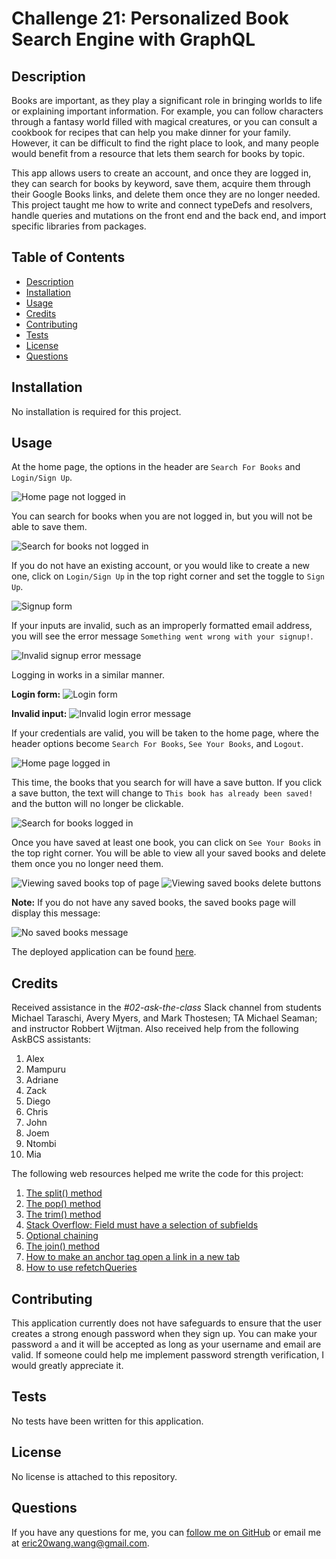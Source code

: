 # Challenge 21: Personalized Book Search Engine with GraphQL

## Description
Books are important, as they play a significant role in bringing worlds to life or explaining important information. For example, you can follow characters through a fantasy world filled with magical creatures, or you can consult a cookbook for recipes that can help you make dinner for your family. However, it can be difficult to find the right place to look, and many people would benefit from a resource that lets them search for books by topic.

This app allows users to create an account, and once they are logged in, they can search for books by keyword, save them, acquire them through their Google Books links, and delete them once they are no longer needed. This project taught me how to write and connect typeDefs and resolvers, handle queries and mutations on the front end and the back end, and import specific libraries from packages.

## Table of Contents
- [Description](#description)
- [Installation](#installation)
- [Usage](#usage)
- [Credits](#credits)
- [Contributing](#contributing)
- [Tests](#tests)
- [License](#license)
- [Questions](#questions)

## Installation
No installation is required for this project.

## Usage
At the home page, the options in the header are `Search For Books` and `Login/Sign Up`.

![Home page not logged in](Assets/home_page_not_logged_in.png)

You can search for books when you are not logged in, but you will not be able to save them.

![Search for books not logged in](Assets/search_for_books_not_logged_in.png)

If you do not have an existing account, or you would like to create a new one, click on `Login/Sign Up` in the top right corner and set the toggle to `Sign Up`.

![Signup form](Assets/toggle_set_to_sign_up.png)

If your inputs are invalid, such as an improperly formatted email address, you will see the error message `Something went wrong with your signup!`.

![Invalid signup error message](Assets/invalid_sign_up_error_message.png)

Logging in works in a similar manner.

**Login form:**
![Login form](Assets/toggle_set_to_login.png)

**Invalid input:**
![Invalid login error message](Assets/invalid_login_error_message.png)

If your credentials are valid, you will be taken to the home page, where the header options become `Search For Books`, `See Your Books`, and `Logout`.

![Home page logged in](Assets/home_page_logged_in.png)

This time, the books that you search for will have a save button. If you click a save button, the text will change to `This book has already been saved!` and the button will no longer be clickable.

![Search for books logged in](Assets/search_for_books_logged_in.png)

Once you have saved at least one book, you can click on `See Your Books` in the top right corner. You will be able to view all your saved books and delete them once you no longer need them.

![Viewing saved books top of page](Assets/saved_books_top_of_page.png)
![Viewing saved books delete buttons](Assets/saved_books_delete_buttons.png)

**Note:** If you do not have any saved books, the saved books page will display this message:

![No saved books message](Assets/no_saved_books.png)

The deployed application can be found [here](https://personalized-book-search-app-c1a85de82eb6.herokuapp.com/).

## Credits
Received assistance in the *#02-ask-the-class* Slack channel from students Michael Taraschi, Avery Myers, and Mark Thostesen; TA Michael Seaman; and instructor Robbert Wijtman. Also received help from the following AskBCS assistants:

1. Alex
2. Mampuru
3. Adriane
4. Zack
5. Diego
6. Chris
7. John
8. Joem
9. Ntombi
10. Mia

The following web resources helped me write the code for this project:

1. [The split() method](https://developer.mozilla.org/en-US/docs/Web/JavaScript/Reference/Global_Objects/String/split)
2. [The pop() method](https://developer.mozilla.org/en-US/docs/Web/JavaScript/Reference/Global_Objects/Array/pop)
3. [The trim() method](https://developer.mozilla.org/en-US/docs/Web/JavaScript/Reference/Global_Objects/String/trim)
4. [Stack Overflow: Field must have a selection of subfields](https://stackoverflow.com/questions/46111514/field-me-of-type-user-must-have-a-selection-of-subfields)
5. [Optional chaining](https://developer.mozilla.org/en-US/docs/Web/JavaScript/Reference/Operators/Optional_chaining)
6. [The join() method](https://www.geeksforgeeks.org/create-a-comma-separated-list-from-an-array-in-javascript/)
7. [How to make an anchor tag open a link in a new tab](https://www.freecodecamp.org/news/how-to-open-a-link-in-a-new-tab/)
8. [How to use refetchQueries](https://www.apollographql.com/docs/react/data/mutations/#refetching-queries)

## Contributing
This application currently does not have safeguards to ensure that the user creates a strong enough password when they sign up. You can make your password `a` and it will be accepted as long as your username and email are valid. If someone could help me implement password strength verification, I would greatly appreciate it.

## Tests
No tests have been written for this application.

## License
No license is attached to this repository.

## Questions
If you have any questions for me, you can [follow me on GitHub](https://github.com/GimmeKitties711) or email me at eric20wang.wang@gmail.com.
